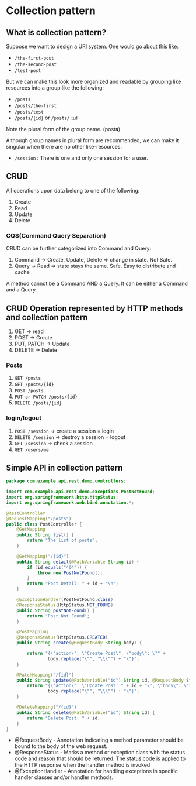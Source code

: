 # Collection pattern

## What is collection pattern?

Suppose we want to design a URI system.
One would go about this like:

* `/the-first-post`
* `/the-second-post`
* `/test-post`

But we can make this look more organized and readable
by grouping like resources into a group like the following:

* `/posts`
* `/posts/the-first`
* `/posts/test`
* `/posts/{id}` or `/posts/:id`

Note the plural form of the group name. (post**s**)

Although group names in plural form are recommended, we can make it singular
when there are no other like-resources.

* `/session` : There is one and only one session for a user.

## CRUD

All operations upon data belong to one of the following:

1. Create
1. Read
1. Update
1. Delete

### CQS(Command Query Separation)

CRUD can be further categorized into Command and Query:

1. Command -> Create, Update, Delete => change in state. Not Safe.
1. Query -> Read => state stays the same. Safe. Easy to distribute and cache

A method cannot be a Command AND a Query. It can be either a Command and a Query.

## CRUD Operation represented by HTTP methods and collection pattern

1. GET -> read
1. POST -> Create
1. PUT, PATCH -> Update
1. DELETE -> Delete

### Posts

1. `GET /posts`
1. `GET /posts/{id}`
1. `POST /posts`
1. `PUT or PATCH /posts/{id}`
1. `DELETE /posts/{id}`

### login/logout

1. `POST /session` -> create a session = login
1. `DELETE /session` -> destroy a session = logout
1. `GET /session` -> check a session
1. `GET /users/me`

## Simple API in collection pattern

```java
package com.example.api.rest.demo.controllers;

import com.example.api.rest.demo.exceptions.PostNotFound;
import org.springframework.http.HttpStatus;
import org.springframework.web.bind.annotation.*;

@RestController
@RequestMapping("/posts")
public class PostController {
    @GetMapping
    public String list() {
        return "The list of posts";
    }

    @GetMapping("/{id}")
    public String detail(@PathVariable String id) {
        if (id.equals("404")) {
            throw new PostNotFound();
        }
        return "Post Detail: " + id + "\n";
    }

    @ExceptionHandler(PostNotFound.class)
    @ResponseStatus(HttpStatus.NOT_FOUND)
    public String postNotFound() {
        return "Post Not Found";
    }

    @PostMapping
    @ResponseStatus(HttpStatus.CREATED)
    public String create(@RequestBody String body) {

        return "{\"action\": \"Create Post\", \"body\": \"" +
                body.replace("\"", "\\\"") + "\"}";
    }

    @PatchMapping("/{id}")
    public String update(@PathVariable("id") String id, @RequestBody String body) {
        return "{\"action\": \"Update Post: " + id + "\", \"body\": \"" +
                body.replace("\"", "\\\"") + "\"}";
    }

    @DeleteMapping("/{id}")
    public String delete(@PathVariable("id") String id) {
        return "Delete Post: " + id;
    }
}
```

* @RequestBody - Annotation indicating a method parameter should be bound to the body of the web request.
* @ResponseStatus - Marks a method or exception class with the status code and reason that should be returned.
The status code is applied to the HTTP response when the handler method is invoked
* @ExceptionHandler - Annotation for handling exceptions in specific handler classes and/or handler methods.
